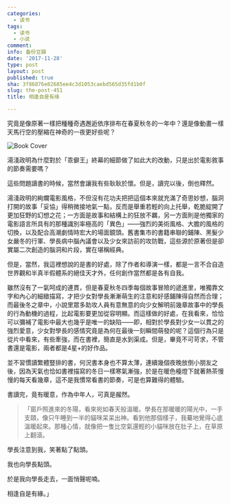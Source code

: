 ```yaml
---
categories:
  - 读书
tags:
  - 读书
  - 小说
comment: 
info: 备份豆瓣
date: '2017-11-28'
type: post
layout: post
published: true
sha: 3f86876e82685ee4c3d1053caebd565d35fd1b0f
slug: the-post-451
title: 相逢自是有缘

---
```

究竟是像原著一樣把種種奇遇邂逅依序排布在春夏秋冬的一年中？還是像動畫一樣天馬行空的壓縮在神奇的一夜更好些呢？

![Book Cover](https://img3.doubanio.com/lpic/s3944410.jpg) 

湯淺政明為什麼對於「乖僻王」終幕的細節做了如此大的改動，只是出於電影敘事的節奏需要嗎？

這些問題讀書的時候，當然會讓我有些耿耿於懷。但是，讀完以後，倒也釋然。

湯淺政明的絢爛電影風格，不但沒有花功夫把把這個本來就充滿了奇思妙想，腦洞打開的故事「妥協」得稍微接地氣一點，反而是舉重若輕的向上托舉，乾脆綻開了更加狂野的幻想之花；一方面是故事和結構上的狂放不羈，另一方面則是他獨家的電影語言所具有的那種識別率極高的「異色」——強烈的美術風格、大膽的風格的切換，以及配合高潮劇情時宏大的場面鏡頭。舊書集市的書籍串聯的鋪陳、黑髮少女嚴冬的行軍、學長病中腦內議會以及少女來訪前的攻防戰，這些源於原著但是卻實屬二次創造的腦洞和片段，實在堪稱經典。

但是，當然，我這裡想說的是書的好處，除了作者和導演一樣，都是一言不合自造世界觀和半真半假體系的絕佳天才外，任何創作當然都是各有自我。

雖然沒有了一氣呵成的連貫，但是春夏秋冬四季每個故事冒險的遞進里，唯獨靠文字和內心的細緻描寫，才把少女對學長漸漸萌生的注意和好感鋪陳得自然而合理；而最後冬之章中，小說里眾多助攻人員有意無意的向少女解明前幾章故事中的學長的行為動機的過程，比起電影要更加從容明顯。而這樣做的好處，在我看來，恰恰可以彌補了電影中最大也幾乎是唯一的缺陷——即，相對於學長對少女一以貫之的強烈愛意，少女對學長的感情究竟是為何在最後一刻瞬間萌發的呢？這個行為只是從片中看來，有些牽強，而在書裡，簡直是水到渠成。但是，畢竟不可苛求，不管書還是電影，兩者都是4星+的好作品。

並不習慣讀繁體豎排的書，何況書本身也不算太薄，連續幾個夜晚放倒小朋友之後，因為天氣也恰如書裡描寫的冬日一樣寒氣漸強，於是在暖色檯燈下就著熱茶慢慢的每天看幾章，這不是我慣常看書的節奏，可是也算難得的體驗。

書讀完，竟有暖意，作為中年人，可真是赧然。

> 「窗戶照進來的冬陽，看來宛如春天般溫暖。學長在那暖暖的陽光中，一手支頤，像只午睡到一半的貓咪呆呆出神。看到他那個樣子，我驀地覺得心底溫暖起來。那種心情，就像把一隻比空氣還輕的小貓咪放在肚子上，在草原上翻滾。
>
學長注意到我，笑著點了點頭。
>
我也向學長點頭。
>
於是我向學長走去，一面悄聲呢喃。
>
相逢自是有緣。」
